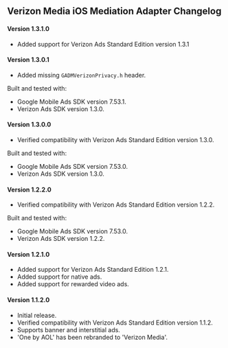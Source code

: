 ## Verizon Media iOS Mediation Adapter Changelog

#### Version 1.3.1.0
- Added support for Verizon Ads Standard Edition version 1.3.1

#### Version 1.3.0.1
- Added missing `GADMVerizonPrivacy.h` header.

Built and tested with:
- Google Mobile Ads SDK version 7.53.1.
- Verizon Ads SDK version 1.3.0.

#### Version 1.3.0.0
- Verified compatibility with Verizon Ads Standard Edition version 1.3.0.

Built and tested with:
- Google Mobile Ads SDK version 7.53.0.
- Verizon Ads SDK version 1.3.0.

#### Version 1.2.2.0
- Verified compatibility with Verizon Ads Standard Edition version 1.2.2.

Built and tested with:
- Google Mobile Ads SDK version 7.53.0.
- Verizon Ads SDK version 1.2.2.

#### Version 1.2.1.0
- Added support for Verizon Ads Standard Edition 1.2.1.
- Added support for native ads.
- Added support for rewarded video ads.

#### Version 1.1.2.0
- Initial release.
- Verified compatibility with Verizon Ads Standard Edition version 1.1.2.
- Supports banner and interstitial ads.
- 'One by AOL' has been rebranded to 'Verizon Media'.
